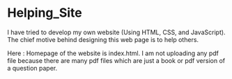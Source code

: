 # Helping_Site

I have tried to develop my own website (Using HTML, CSS, and JavaScript). The chief motive behind designing this web
page is to help others.

Here : Homepage of the website is index.html. I am not uploading any pdf file because there are many pdf files which are just a book or pdf version of a question paper.
